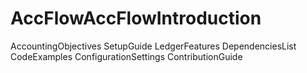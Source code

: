 # AccFlowAccFlowIntroduction
AccountingObjectives
SetupGuide
LedgerFeatures
DependenciesList
CodeExamples
ConfigurationSettings
ContributionGuide
